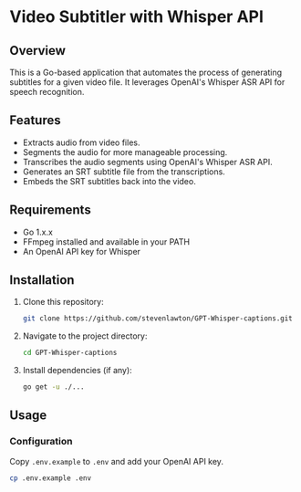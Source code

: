 # Video Subtitler with Whisper API

## Overview

This is a Go-based application that automates the process of generating subtitles for a given video file. It leverages OpenAI's Whisper ASR API for speech recognition.

## Features

- Extracts audio from video files.
- Segments the audio for more manageable processing.
- Transcribes the audio segments using OpenAI's Whisper ASR API.
- Generates an SRT subtitle file from the transcriptions.
- Embeds the SRT subtitles back into the video.

## Requirements

- Go 1.x.x
- FFmpeg installed and available in your PATH
- An OpenAI API key for Whisper

## Installation

1. Clone this repository:

    ```bash
    git clone https://github.com/stevenlawton/GPT-Whisper-captions.git
    ```

2. Navigate to the project directory:

    ```bash
    cd GPT-Whisper-captions
    ```

3. Install dependencies (if any):

    ```bash
    go get -u ./...
    ```

## Usage

### Configuration

Copy `.env.example` to `.env` and add your OpenAI API key.

```bash
cp .env.example .env
